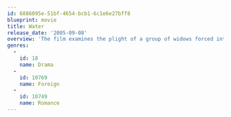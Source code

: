 ```yaml
---
id: 6886095e-51bf-4654-bcb1-6c1e6e27bff8
blueprint: movie
title: Water
release_date: '2005-09-08'
overview: 'The film examines the plight of a group of widows forced into poverty at a temple in the holy city of Varanasi. It focuses on a relationship between one of the widows, who wants to escape the social restrictions imposed on widows, and a man who is from the highest caste and a follower of Mahatma Gandhi.'
genres:
  -
    id: 18
    name: Drama
  -
    id: 10769
    name: Foreign
  -
    id: 10749
    name: Romance
---
```

